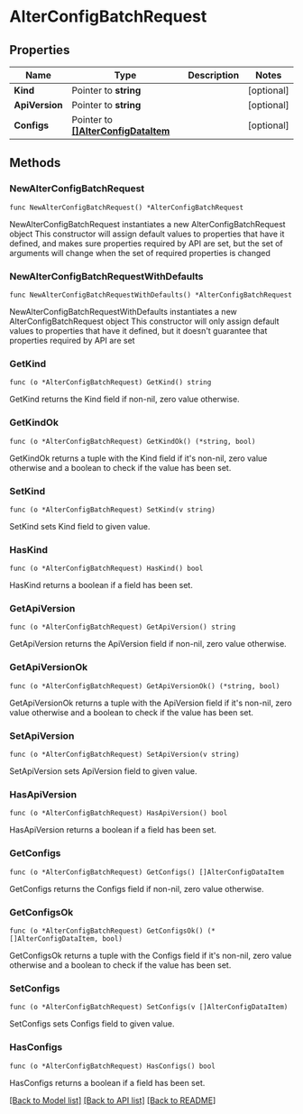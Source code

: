 # AlterConfigBatchRequest

## Properties

Name | Type | Description | Notes
------------ | ------------- | ------------- | -------------
**Kind** | Pointer to **string** |  | [optional] 
**ApiVersion** | Pointer to **string** |  | [optional] 
**Configs** | Pointer to [**[]AlterConfigDataItem**](AlterConfigDataItem.md) |  | [optional] 

## Methods

### NewAlterConfigBatchRequest

`func NewAlterConfigBatchRequest() *AlterConfigBatchRequest`

NewAlterConfigBatchRequest instantiates a new AlterConfigBatchRequest object
This constructor will assign default values to properties that have it defined,
and makes sure properties required by API are set, but the set of arguments
will change when the set of required properties is changed

### NewAlterConfigBatchRequestWithDefaults

`func NewAlterConfigBatchRequestWithDefaults() *AlterConfigBatchRequest`

NewAlterConfigBatchRequestWithDefaults instantiates a new AlterConfigBatchRequest object
This constructor will only assign default values to properties that have it defined,
but it doesn't guarantee that properties required by API are set

### GetKind

`func (o *AlterConfigBatchRequest) GetKind() string`

GetKind returns the Kind field if non-nil, zero value otherwise.

### GetKindOk

`func (o *AlterConfigBatchRequest) GetKindOk() (*string, bool)`

GetKindOk returns a tuple with the Kind field if it's non-nil, zero value otherwise
and a boolean to check if the value has been set.

### SetKind

`func (o *AlterConfigBatchRequest) SetKind(v string)`

SetKind sets Kind field to given value.

### HasKind

`func (o *AlterConfigBatchRequest) HasKind() bool`

HasKind returns a boolean if a field has been set.

### GetApiVersion

`func (o *AlterConfigBatchRequest) GetApiVersion() string`

GetApiVersion returns the ApiVersion field if non-nil, zero value otherwise.

### GetApiVersionOk

`func (o *AlterConfigBatchRequest) GetApiVersionOk() (*string, bool)`

GetApiVersionOk returns a tuple with the ApiVersion field if it's non-nil, zero value otherwise
and a boolean to check if the value has been set.

### SetApiVersion

`func (o *AlterConfigBatchRequest) SetApiVersion(v string)`

SetApiVersion sets ApiVersion field to given value.

### HasApiVersion

`func (o *AlterConfigBatchRequest) HasApiVersion() bool`

HasApiVersion returns a boolean if a field has been set.

### GetConfigs

`func (o *AlterConfigBatchRequest) GetConfigs() []AlterConfigDataItem`

GetConfigs returns the Configs field if non-nil, zero value otherwise.

### GetConfigsOk

`func (o *AlterConfigBatchRequest) GetConfigsOk() (*[]AlterConfigDataItem, bool)`

GetConfigsOk returns a tuple with the Configs field if it's non-nil, zero value otherwise
and a boolean to check if the value has been set.

### SetConfigs

`func (o *AlterConfigBatchRequest) SetConfigs(v []AlterConfigDataItem)`

SetConfigs sets Configs field to given value.

### HasConfigs

`func (o *AlterConfigBatchRequest) HasConfigs() bool`

HasConfigs returns a boolean if a field has been set.


[[Back to Model list]](../README.md#documentation-for-models) [[Back to API list]](../README.md#documentation-for-api-endpoints) [[Back to README]](../README.md)


